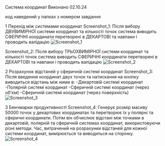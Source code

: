 Система координат
Виконано 02.10.24

код наведений у папках з номером завдання

1 Перехід між системами координат
Screenshot_1: Після вибору ДВУВИМІРНОЇ системи координат та кількості точок система виводить СФЕРИЧНІ координати перетворені в ДЕКАРТОВІ та навпаки і проводить валідацію
![Screenshot_1](https://github.com/user-attachments/assets/f4969bb3-0b4e-49e4-92f2-a5784b8bb984)

Screenshot_2: Після вибору ТРЬОХВИМІРНОЇ системи координат та кількості точок система виводить СФЕРИЧНІ координати перетворені в ДЕКАРТОВІ та навпаки і проводить валідацію
![Screenshot_2](https://github.com/user-attachments/assets/089487dc-21ab-426f-bb84-21972082d34b)

2 Розрахунок відстаней у сферичній системі координат
     Screenshot_3: Після введення координат двух точок та натискання на кнопку виводиться відстань між ними в:
     -Декартовій системі координат
     -Полярній системі координат
     -Сферичній системі координат (через об'єм)
     -Сферичній системі координат (через поверхність)
![Screenshot_3](https://github.com/user-attachments/assets/8ae9a637-c76a-46c3-b5d9-33e20f94c686)

3 Бенчмарки продуктивності
     Screenshot_4:  Генерує розмір масиву 50000 точок у декартових координатах та перетворює їх у полярні та сферичні координати. Потім він обчислює відстані між точками в декартовій, полярній та сферичній системах координат, використовуючи різні методи. Час, витрачений на розрахунки відстаней для кожної системи координат, вимірюється та виводиться на сторінку.![Screenshot_4](https://github.com/user-attachments/assets/0bec2560-7d5f-46f4-ba10-13ade841d42a)
